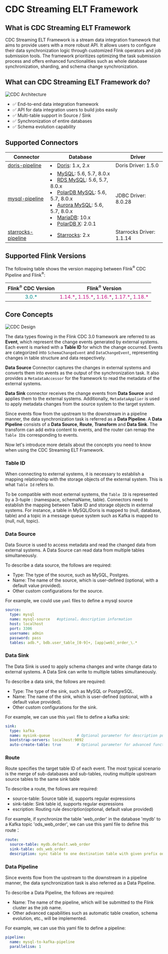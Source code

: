 # CDC Streaming ELT Framework

## What is CDC Streaming ELT Framework
CDC Streaming ELT Framework is a stream data integration framework that aims to provide users with a more robust API. It allows users to configure their data synchronization logic through customized Flink operators and job submission tools. The framework prioritizes optimizing the task submission process and offers enhanced functionalities such as whole database synchronization, sharding, and schema change synchronization.

## What can CDC Streaming ELT Framework do?
![CDC Architecture](/_static/fig/architecture.png "CDC Architecture")
* ✅ End-to-end data integration framework
* ✅ API for data integration users to build jobs easily
* ✅ Multi-table support in Source / Sink
* ✅ Synchronization of entire databases 
* ✅ Schema evolution capability


## Supported Connectors

| Connector                                                | Database                                                                                                                                                                                                                                                                                                                                                                                               | Driver                   |
|----------------------------------------------------------|--------------------------------------------------------------------------------------------------------------------------------------------------------------------------------------------------------------------------------------------------------------------------------------------------------------------------------------------------------------------------------------------------------|--------------------------|
| [doris-pipeline](../pipelines/doris-pipeline.md)         | <li> [Doris](https://doris.apache.org/): 1.x, 2.x                                                                                                                                                                                                                                                                                                                                                  | Doris Driver: 1.5.0      |
| [mysql-pipeline](../pipelines/mysql-pipeline.md)         | <li> [MySQL](https://dev.mysql.com/doc): 5.6, 5.7, 8.0.x <li> [RDS MySQL](https://www.aliyun.com/product/rds/mysql): 5.6, 5.7, 8.0.x <li> [PolarDB MySQL](https://www.aliyun.com/product/polardb): 5.6, 5.7, 8.0.x <li> [Aurora MySQL](https://aws.amazon.com/cn/rds/aurora): 5.6, 5.7, 8.0.x <li> [MariaDB](https://mariadb.org): 10.x <li> [PolarDB X](https://github.com/ApsaraDB/galaxysql): 2.0.1 | JDBC Driver: 8.0.28      |
| [starrocks-pipeline](../pipelines/starrocks-pipeline.md) | <li> [Starrocks](https://www.starrocks.io/): 2.x                                                                                                                                                                                                                                                                                                                                                       | Starrocks Driver: 1.1.14 |

## Supported Flink Versions
The following table shows the version mapping between Flink<sup>®</sup> CDC Pipeline and Flink<sup>®</sup>:

|    Flink<sup>®</sup> CDC Version    |                                                                                                      Flink<sup>®</sup> Version                                                                                                      |
|:-----------------------------------:|:-----------------------------------------------------------------------------------------------------------------------------------------------------------------------------------------------------------------------------------:|
| <font color="DarkCyan">3.0.*</font> | <font color="MediumVioletRed">1.14.\*</font>, <font color="MediumVioletRed">1.15.\*</font>, <font color="MediumVioletRed">1.16.\*</font>, <font color="MediumVioletRed">1.17.\*</font>, <font color="MediumVioletRed">1.18.\*</font> |

## Core Concepts
![CDC Design](/_static/fig/design.png "CDC Design")

The data types flowing in the Flink CDC 3.0 framework are referred to as **Event**, which represent the change events generated by external systems.
Each event is marked with a **Table ID** for which the change occurred. Events are categorized into `SchemaChangeEvent` and `DataChangeEvent`, representing changes in table structure and data respectively.

**Data Source** Connector captures the changes in external systems and converts them into events as the output of the synchronization task. It also provides a `MetadataAccessor` for the framework to read the metadata of the external systems.

**Data Sink** connector receives the change events from **Data Source** and applies them to the external systems. Additionally, `MetadataApplier` is used to apply metadata changes from the source system to the target system.

Since events flow from the upstream to the downstream in a pipeline manner, the data synchronization task is referred as a **Data Pipeline**. A **Data Pipeline** consists of a **Data Source**, **Route**, **Transform** and **Data Sink**. The transform can add extra content to events, and the router can remap the `Table ID`s corresponding to events.

Now let's introduce more details about the concepts you need to know when using the CDC Streaming ELT Framework.

### Table ID
When connecting to external systems, it is necessary to establish a mapping relationship with the storage objects of the external system. This is what `Table Id` refers to.

To be compatible with most external systems, the `Table ID` is represented by a 3-tuple : (namespace, schemaName, table). Connectors need to establish the mapping between Table ID and storage objects in external systems.
For instance, a table in MySQL/Doris is mapped to (null, database, table) and a topic in a message queue system such as Kafka is mapped to (null, null, topic).

### Data Source
Data Source is used to access metadata and read the changed data from external systems.
A Data Source can read data from multiple tables simultaneously.

To describe a data source, the follows are required:
* Type: The type of the source, such as MySQL, Postgres.
* Name: The name of the source, which is user-defined (optional, with a default value provided).
* Other custom configurations for the source.

For example, we could use `yaml` files to define a mysql source
```yaml
source:
  type: mysql
  name: mysql-source   #optional，description information
  host: localhost
  port: 3306
  username: admin
  password: pass
  tables: adb.*, bdb.user_table_[0-9]+, [app|web]_order_\.*
```

### Data Sink
The Data Sink is used to apply schema changes and write change data to external systems. A Data Sink can write to multiple tables simultaneously.

To describe a data sink, the follows are required:
* Type: The type of the sink, such as MySQL or PostgreSQL.
* Name: The name of the sink, which is user-defined (optional, with a default value provided).
* Other custom configurations for the sink.

For example, we can use this `yaml` file to define a kafka sink:
```yaml
sink:
  type: kafka
  name: mysink-queue           	# Optional parameter for description purpose
  bootstrap-servers: localhost:9092
  auto-create-table: true      	# Optional parameter for advanced functionalities
```

### Route
Route specifies the target table ID of each event. 
The most typical scenario is the merge of sub-databases and sub-tables, routing multiple upstream source tables to the same sink table

To describe a route, the follows are required:
* source-table: Source table id, supports regular expressions
* sink-table: Sink table id, supports regular expressions
* escription: Routing rule description(optional, default value provided)

For example, if synchronize the table 'web_order' in the database 'mydb' to a Kafka topic 'ods_web_order', we can use this yaml file to define this route：
```yaml
route:
  source-table: mydb.default.web_order
  sink-table: ods_web_order
  description: sync table to one destination table with given prefix ods_
```

### Data Pipeline
Since events flow from the upstream to the downstream in a pipeline manner, the data synchronization task is also referred as a Data Pipeline.

To describe a Data Pipeline, the follows are required:
* Name: The name of the pipeline, which will be submitted to the Flink cluster as the job name.
* Other advanced capabilities such as automatic table creation, schema evolution, etc., will be implemented.

For example, we can use this yaml file to define a pipeline:
```yaml
pipeline:
  name: mysql-to-kafka-pipeline
  parallelism: 1
```
